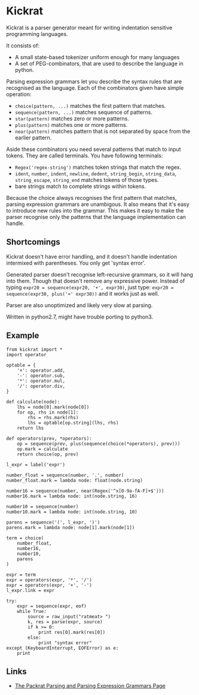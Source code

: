 # Kickrat

Kickrat is a parser generator meant for writing indentation sensitive programming languages.

It consists of:

 * A small state-based tokenizer uniform enough for many languages
 * A set of PEG-combinators, that are used to describe the language in python.

Parsing expression grammars let you describe the syntax rules that are recognised as the language. Each of the combinators given have simple operation:

 * `choice(pattern, ...)` matches the first pattern that matches.
 * `sequence(pattern, ...)` matches sequence of patterns.
 * `star(pattern)` matches zero or more patterns.
 * `plus(pattern)` matches one or more patterns.
 * `near(pattern)` matches pattern that is not separated by space from the earlier pattern.

Aside these combinators you need several patterns that match to input tokens. They are called terminals. You have following terminals:

 * `Regex('regex-string')` matches token strings that match the regex.
 * `ident`, `number`, `indent`, `newline`, `dedent`, `string_begin`, `string_data`, `string_escape`, `string_end` matches tokens of those types.
 * bare strings match to complete strings within tokens.

Because the choice always recognises the first pattern that matches, parsing expression grammars are unambigous. It also means that it's easy to introduce new rules into the grammar. This makes it easy to make the parser recognise only the patterns that the language implementation can handle.

## Shortcomings

Kickrat doesn't have error handling, and it doesn't handle indentation intermixed with parentheses. You only get 'syntax error'.

Generated parser doesn't recognise left-recursive grammars, so it will hang into them. Though that doesn't remove any expressive power. Instead of typing `expr20 = sequence(expr20, '+', expr30)`, just type: `expr20 = sequence(expr30, plus('+' expr30))` and it works just as well.

Parser are also unoptimized and likely very slow at parsing.

Written in python2.7, might have trouble porting to python3.

## Example

    from kickrat import *
    import operator

    optable = {
        '+': operator.add,
        '-': operator.sub,
        '*': operator.mul,
        '/': operator.div,
    }

    def calculate(node):
        lhs = node[0].mark(node[0])
        for op, rhs in node[1]:
            rhs = rhs.mark(rhs)
            lhs = optable[op.string](lhs, rhs)
        return lhs

    def operators(prev, *operators):
        op = sequence(prev, plus(sequence(choice(*operators), prev)))
        op.mark = calculate
        return choice(op, prev)

    l_expr = label('expr')

    number_float = sequence(number, '.', number)
    number_float.mark = lambda node: float(node.string)

    number16 = sequence(number, near(Regex('^x[0-9a-fA-F]+$')))
    number16.mark = lambda node: int(node.string, 16)

    number10 = sequence(number)
    number10.mark = lambda node: int(node.string, 10)

    parens = sequence('(', l_expr, ')')
    parens.mark = lambda node: node[1].mark(node[1])

    term = choice(
        number_float,
        number16,
        number10,
        parens
    )

    expr = term
    expr = operators(expr, '*', '/')
    expr = operators(expr, '+', '-')
    l_expr.link = expr

    try:
        expr = sequence(expr, eof)
        while True:
            source = raw_input("ratmeat> ")
            k, res = parse(expr, source)
            if k >= 0:
                print res[0].mark(res[0])
            else:
                print "syntax error"
    except (KeyboardInterrupt, EOFError) as e:
        print

## Links

 * [The Packrat Parsing and 
Parsing Expression Grammars Page](http://bford.info/packrat/)
